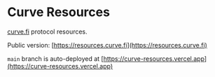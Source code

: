 # Curve Resources

[curve.fi](https://curve.fi) protocol resources.

Public version: [https://resources.curve.fi](https://resources.curve.fi)

`main` branch is auto-deployed at [https://curve-resources.vercel.app](https://curve-resources.vercel.app)
